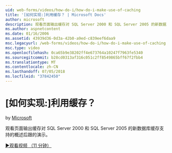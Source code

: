 ```yaml
---
uid: web-forms/videos/how-do-i/how-do-i-make-use-of-caching
title: '[如何实现:]利用缓存？ | Microsoft Docs'
author: microsoft
description: 观看页面输出缓存对 SQL Server 2000 和 SQL Server 2005 的新数据库缓存支持的概述后跟的演示。
ms.author: aspnetcontent
ms.date: 01/16/2006
ms.assetid: 43939d36-0d3a-42b0-a9ed-c839eef6daa9
msc.legacyurl: /web-forms/videos/how-do-i/how-do-i-make-use-of-caching
msc.type: video
ms.openlocfilehash: 0ca65b9e38202ff4e673764a10247f7963fe5340
ms.sourcegitcommit: b28cd0313af316c051c2ff8549865bff67f2fbb4
ms.translationtype: MT
ms.contentlocale: zh-CN
ms.lasthandoff: 07/05/2018
ms.locfileid: "37842450"
---
```

<a name="how-do-i-make-use-of-caching"></a>[如何实现:]利用缓存？
====================
by [Microsoft](https://github.com/microsoft)

观看页面输出缓存对 SQL Server 2000 和 SQL Server 2005 的新数据库缓存支持的概述后跟的演示。

[&#9654;观看视频 （11 分钟）](https://channel9.msdn.com/Blogs/ASP-NET-Site-Videos/how-do-i-make-use-of-caching)
